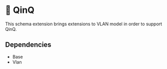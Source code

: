 # 🧩 QinQ

This schema extension brings extensions to VLAN model in order to support QinQ.

## Dependencies

- Base
- Vlan
